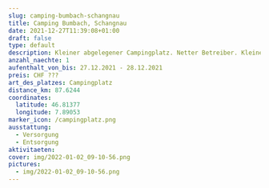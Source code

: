 ```yaml
---
slug: camping-bumbach-schangnau
title: Camping Bumbach, Schangnau
date: 2021-12-27T11:39:08+01:00
draft: false
type: default
description: Kleiner abgelegener Campingplatz. Netter Betreiber. Kleines Skigebiet gleich vor der Türe.
anzahl_naechte: 1
aufenthalt_von_bis: 27.12.2021 - 28.12.2021
preis: CHF ???
art_des_platzes: Campingplatz
distance_km: 87.6244
coordinates:
  latitude: 46.81377
  longitude: 7.89053
marker_icon: /campingplatz.png
ausstattung:
  - Versorgung
  - Entsorgung
aktivitaeten:
cover: img/2022-01-02_09-10-56.png
pictures:
  - img/2022-01-02_09-10-56.png
---
```

